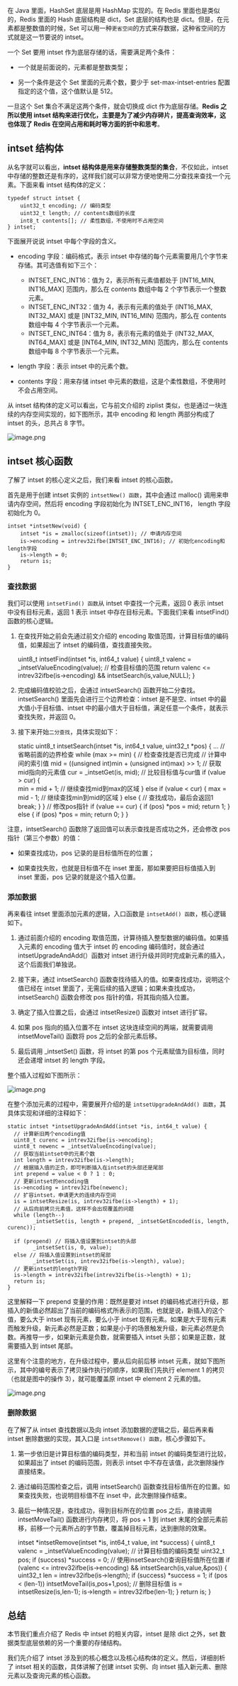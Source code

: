 在 Java 里面，HashSet 底层是用 HashMap 实现的。在 Redis 里面也是类似的，Redis 里面的 Hash 底层结构是 dict，Set 底层的结构也是 dict。但是，在元素都是整数值的时候，Set 可以用一种`更省空间`的方式来存数据，这种省空间的方式就是这一节要说的 intset。

一个 Set 要用 intset 作为底层存储的话，需要满足两个条件：

*   一个就是前面说的，元素都是整数类型；
    
*   另一个条件是这个 Set 里面的元素个数，要少于 set-max-intset-entries 配置指定的这个值，这个值默认是 512。
    

一旦这个 Set 集合不满足这两个条件，就会切换成 dict 作为底层存储。**Redis 之所以使用 intset 结构来进行优化，主要是为了减少内存碎片，提高查询效率，这也体现了 Redis 在空间占用和耗时等方面的折中和思考**。

intset 结构体
----------

从名字就可以看出，**intset 结构体是用来存储整数类型的集合**，不仅如此，intset 中存储的整数还是有序的，这样我们就可以非常方便地使用二分查找来查找一个元素。下面来看 intset 结构体的定义：

    typedef struct intset {
        uint32_t encoding; // 编码类型
        uint32_t length; // contents数组的长度
        int8_t contents[]; // 柔性数组，不使用时不占用空间
    } intset;
    

下面展开说说 intset 中每个字段的含义。

*   encoding 字段：编码格式，表示 intset 中存储的每个元素需要用几个字节来存储。其可选值有如下三个：
    
    *   INTSET\_ENC\_INT16：值为 2，表示所有元素值都处于 \[INT16\_MIN, INT16\_MAX\] 范围内，那么在 contents 数组中每 2 个字节表示一个整数元素。
    *   INTSET\_ENC\_INT32：值为 4，表示有元素的值处于 (INT16\_MAX, INT32\_MAX\] 或是 \[INT32\_MIN, INT16\_MIN) 范围内，那么在 contents 数组中每 4 个字节表示一个元素。
    *   INTSET\_ENC\_INT64：值为 8，表示有元素的值处于 (INT32\_MAX, INT64\_MAX\] 或是 \[INT64\_MIN, INT32\_MIN) 范围内，那么在 contents 数组中每 8 个字节表示一个元素。
*   length 字段：表示 intset 中的元素个数。
    
*   contents 字段：用来存储 intset 中元素的数组，这是个柔性数组，不使用时不会占用空间。
    

从 intset 结构体的定义可以看出，它与前文介绍的 ziplist 类似，也是通过一块连续的内存空间实现的，如下图所示，其中 encoding 和 length 两部分构成了 intset 的头，总共占 8 字节。

![image.png](https://p1-juejin.byteimg.com/tos-cn-i-k3u1fbpfcp/2af68e437d0b4e9687cbb8e03b014861~tplv-k3u1fbpfcp-jj-mark:1600:0:0:0:q75.image#?w=1006&h=232&s=49432&e=png&b=fdfdfd)

intset 核心函数
-----------

了解了 intset 的核心定义之后，我们来看 intset 的核心函数。

首先是用于创建 intset 实例的 `intsetNew() 函数`，其中会通过 malloc() 调用来申请内存空间，然后将 encoding 字段初始化为 INTSET\_ENC\_INT16， length 字段初始化为 0。

    intset *intsetNew(void) {
        intset *is = zmalloc(sizeof(intset)); // 申请内存空间
        is->encoding = intrev32ifbe(INTSET_ENC_INT16); // 初始化encoding和length字段
        is->length = 0;
        return is;
    }
    

### 查找数据

我们可以使用 `intsetFind() 函数`从 intset 中查找一个元素，返回 0 表示 intset 中没有目标元素，返回 1 表示 intset 中存在目标元素。下面我们来看 intsetFind() 函数的核心逻辑。

1.  在查找开始之前会先通过前文介绍的 encoding 取值范围，计算目标值的编码值，如果超出了 intset 的编码值，查找直接失败。

    uint8_t intsetFind(intset *is, int64_t value) {
        uint8_t valenc = _intsetValueEncoding(value); // 检查目标值的范围
        return valenc <= intrev32ifbe(is->encoding) && intsetSearch(is,value,NULL);
    }
    

2.  完成编码值校验之后，会通过 intsetSearch() 函数开始二分查找。intsetSearch() 里面先会进行三个边界检查：intset 是不是空、intset 中的最大值小于目标值、intset 中的最小值大于目标值，满足任意一个条件，就表示查找失败，并返回 0。
    
3.  接下来开始`二分查找`，具体实现如下：
    

    static uint8_t intsetSearch(intset *is, int64_t value, uint32_t *pos) {
        ... // 省略前面的边界检查
        while (max >= min) { // 检查查找是否已完成
            // 计算中间的索引值
            mid = ((unsigned int)min + (unsigned int)max) >> 1;
            // 获取mid指向的元素值
            cur = _intsetGet(is, mid);
            // 比较目标值与cur值
            if (value > cur) {   
                min = mid + 1; // 继续查找mid到max的区域
            } else if (value < cur) {
                max = mid - 1; // 继续查找min到mid的区域
            } else { // 查找成功，最后会返回1
                break;
            }
        }
        // 修改pos指针
        if (value == cur) {
            if (pos) *pos = mid;
            return 1;
        } else {
            if (pos) *pos = min;
            return 0;
        }
    }
    

注意，intsetSearch() 函数除了返回值可以表示查找是否成功之外，还会修改 pos 指针（第三个参数）的值：

*   如果查找成功，pos 记录的是目标值所在的位置；

*   如果查找失败，也就是目标值不在 inset 里面，那如果要把目标值插入到 inset 里面，pos 记录的就是这个插入位置。
    

### 添加数据

再来看往 intset 里面添加元素的逻辑，入口函数是 `intsetAdd() 函数`，核心逻辑如下。

1.  通过前面介绍的 encoding 取值范围，计算待插入整型数据的编码值。如果插入元素的 encoding 值大于 intset 的 encoding 编码值时，就会通过 intsetUpgradeAndAdd(）函数对 intset 进行升级并同时完成新元素的插入，这个后面我们单独说。
    
2.  接下来，通过 intsetSearch() 函数查找待插入的值。如果查找成功，说明这个值已经在 intset 里面了，无需后续的插入逻辑；如果未查找成功，intsetSearch() 函数会修改 pos 指针的值，将其指向插入位置。
    
3.  确定了插入位置之后，会通过 intsetResize() 函数对 intset 进行扩容。
    
4.  如果 pos 指向的插入位置不在 intset 这块连续空间的两端，就需要调用 intsetMoveTail() 函数将 pos 之后的全部元素后移。
    
5.  最后调用 \_intsetSet() 函数，将 intset 的第 pos 个元素赋值为目标值，同时还会递增 intset 的 length 字段。
    

整个插入过程如下图所示：

![image.png](https://p6-juejin.byteimg.com/tos-cn-i-k3u1fbpfcp/0599ea04e2c9436ea0198a21bfcf344a~tplv-k3u1fbpfcp-jj-mark:1600:0:0:0:q75.image#?w=1280&h=581&s=212207&e=png&b=fdfdfd)

在整个添加元素的过程中，需要展开介绍的是 `intsetUpgradeAndAdd() 函数`，其具体实现和详细的注释如下：

    static intset *intsetUpgradeAndAdd(intset *is, int64_t value) {
      // 计算新旧两个encoding值
      uint8_t curenc = intrev32ifbe(is->encoding);
      uint8_t newenc = _intsetValueEncoding(value);
      // 获取当前intset中的元素个数
      int length = intrev32ifbe(is->length);
      // 根据插入值的正负，即可判断插入在intset的头部还是尾部
      int prepend = value < 0 ? 1 : 0;
      // 更新intset的encoding值
      is->encoding = intrev32ifbe(newenc);
      // 扩容intset，申请更大的连续内存空间
      is = intsetResize(is, intrev32ifbe(is->length) + 1);
      // 从后向前拷贝元素值，这样不会出现覆盖的问题
      while (length--)
            _intsetSet(is, length + prepend, _intsetGetEncoded(is, length, curenc));
    
      if (prepend) // 将插入值设置到intset的头部
            _intsetSet(is, 0, value);
      else // 将插入值设置到intset的尾部
            _intsetSet(is, intrev32ifbe(is->length), value);
      // 更新intset的length字段
      is->length = intrev32ifbe(intrev32ifbe(is->length) + 1);
      return is;
    }
    

这里解释一下 prepend 变量的作用：既然是要对 intset 的编码格式进行升级，那插入的新值必然超出了当前的编码格式所表示的范围，也就是说，新插入的这个值，要么大于 intset 现有元素，要么小于 intset 现有元素。如果是大于现有元素而触发升级，新元素必然是正数；如果是小于的场景触发升级，新元素必然是负数。再推导一步，如果新元素是负数，就需要插入 intset 头部；如果是正数，就需要插入到 intset 尾部。

这里有个注意的地方，在升级过程中，要从后向前后移 intset 元素，就如下图所示，其中的编号表示了拷贝操作执行的顺序，如果我们先执行 element 1 的拷贝（也就是图中的操作 3），就可能覆盖原 intset 中 element 2 元素的值。

![image.png](https://p1-juejin.byteimg.com/tos-cn-i-k3u1fbpfcp/2b660b4eb51a493f9ddbca2bba28921a~tplv-k3u1fbpfcp-jj-mark:1600:0:0:0:q75.image#?w=1280&h=509&s=188664&e=png&b=fcfcfc)

### 删除数据

在了解了从 intset 查找数据以及向 intset 添加数据的逻辑之后，最后再来看 intset 删除数据的实现，其入口是 `intsetRemove() 函数`，核心步骤如下。

1.  第一步依旧是计算目标值的编码类型，并和当前 intset 的编码类型进行比较，如果超出了 intset 的编码范围，则表示 intset 中不存在该值，此次删除操作直接结束。
    
2.  通过编码范围检查之后，调用 intsetSearch() 函数查找目标值所在的位置。如果查找失败，也说明目标值不在 inset 中，此次删除操作结束。
    
3.  最后一种情况是，查找成功，得到目标所在的位置 pos 之后，直接调用 intsetMoveTail() 函数进行内存拷贝，将 pos + 1 到 intset 末尾的全部元素前移，前移一个元素所占的字节数，覆盖掉目标元素，达到删除的效果。
    

    intset *intsetRemove(intset *is, int64_t value, int *success) {
        uint8_t valenc = _intsetValueEncoding(value); // 计算目标值的编码类型
        uint32_t pos;
        if (success) *success = 0;
        // 使用insetSearch()查询目标值所在位置
        if (valenc <= intrev32ifbe(is->encoding) && intsetSearch(is,value,&pos)) {
            uint32_t len = intrev32ifbe(is->length);
            if (success) *success = 1;
            if (pos < (len-1)) intsetMoveTail(is,pos+1,pos); // 删除目标值
            is = intsetResize(is,len-1);
            is->length = intrev32ifbe(len-1);
        }
        return is;
    }
    

总结
--

本节我们重点介绍了 Redis 中 intset 的相关内容，intset 是除 dict 之外，set 数据类型底层依赖的另一个重要的存储结构。

我们先介绍了 intset 涉及到的核心概念以及核心结构体的定义。然后，详细剖析了 intset 相关的函数，具体讲解了创建 intset 实例、向 intset 插入新元素、删除元素以及查询元素的核心函数。